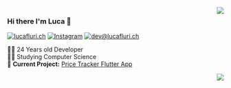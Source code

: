 <img align="right" src="https://github-readme-stats.vercel.app/api?username=lucafluri&hide_border=true&hide_rank=false&show_icons=true&title_color=606060&text_color=606060&bg_color=00000000">



### Hi there I'm Luca :lemon:


[![lucafluri.ch](https://img.shields.io/static/v1?label=lucafluri.ch&message=%20&color=yellow&logo=&style=flat-square&logoColor=white)](https://www.lucafluri.ch/)
[![Instagram](https://img.shields.io/static/v1?label=Instagram&message=%20&color=orange&logo=Instagram&style=flat-square&logoColor=white)](https://www.instagram.com/lucafluri/)
[![dev@lucafluri.ch](https://img.shields.io/static/v1?label=dev@lucafluri.ch&message=%20&color=red&logo=gmail&style=flat-square&logoColor=white)](mailto:dev@lucafluri.ch)
  

👨‍💻 24 Years old Developer  
👨‍🎓 Studying Computer Science  
🚧 **Current Project:** [Price Tracker Flutter App](https://github.com/lucafluri/price_tracker)  

<img align="right" src="https://github-readme-stats.vercel.app/api/top-langs/?username=lucafluri&layout=compact&theme=dark&hide_border=true&hide_rank=false&show_icons=true&title_color=606060&text_color=606060&bg_color=00000000">


<!-- [<img src="https://cdn.buymeacoffee.com/buttons/default-yellow.png" alt="Buy Me A Coffee" width=150 >](https://www.buymeacoffee.com/lucafluri) -->
